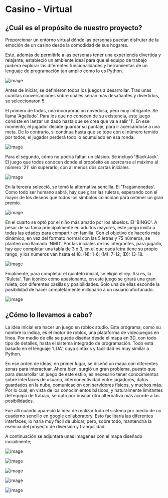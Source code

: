 # Casino - Virtual

## ¿Cuál es el propósito de nuestro proyecto?

Proporcionar un entorno virtual dónde las personas puedan disfrutar de la emoción de un casino desde la comodidad de sus hogares.

Esto, además de permitirle a las personas tener una experiencia divertida y relajante, estableció un ambiente ideal para que el equipo de trabajo pudiera explorar las diferentes funcionalidades y herramientas de un lenguaje de programación tan amplio como lo es Python. 

![image](https://github.com/NicolasSanchez09/Casino-Virtual/assets/145717659/6fab8ecf-299d-453a-89c3-74a1793ed000)

Antes de iniciar, se definieron todos los juegos a desarrollar. Tras unas cuantas conversaciones sobre cuáles serían más desafiantes y divertidos, se seleccionaron 5.

El primero de todos, una incorporación novedosa, pero muy intrigante. Se llama 'Agalludo'. Para los que no conocen de su existencia, este juego consiste en lanzar un dado hasta que se crea que va a salir '1'. En ese momento, el jugador decide guardar su puntaje, para ir acercándose a una meta. De lo contrario, si continua hasta que se tope con el número temido por todos, el jugador perderá todo lo acumulado en esa ronda.

![image](https://github.com/NicolasSanchez09/Casino-Virtual/assets/145717659/7a419d6f-aae5-4abf-82c0-1c304edbfde1)

Para el segundo, cómo no podría faltar, un clásico. Se incluyó 'BlackJack'. El juego que todos conocen donde el propósito es acercarse al máximo al número '21' sin superarlo, con al menos dos cartas iniciales.

![image](https://github.com/NicolasSanchez09/Casino-Virtual/assets/145717659/7a552b67-7bc7-4bd1-ac61-746a30a83270)

En la tercera selecció, se tomó la alternativa sencilla. El 'Tragamonedas'. Como todo ser humano sabrá, hay que girar las ruletas, esperando con el mayor de los deseos que todos los símbolos coincidan para ovtener un gran premio.

![image](https://github.com/NicolasSanchez09/Casino-Virtual/assets/145717659/3bf860c2-b8e9-4c63-aa3e-d7bbb59c6324)


En el cuarto se optó por el niño más amado por los abuelos. El 'BINGO'. A pesar de su fama principalmente en adultos mayores, este juego invita a todas las edades para compartir en familia. Con el objetivo de hacerlo más dinámico, en vez del formato normal con las 5 letras y 75 números, se planteó uno llamado 'NMD'. Por las iniciales de los integrantes, para jugarlo, hay que completar una tabla de 3 x 3, en el que cada letra tiene su propio rango, y los números van hsata el 18. (N): 1-6; (M): 7-12; (D): 13-18. 

![image](https://github.com/NicolasSanchez09/Casino-Virtual/assets/145717659/62bdb206-99fd-4d52-b4e8-e2be9bf7f5b7)

Finalmente, para completar el quinteto inicial, se eligió el rey. Así es, la 'Ruleta'. Tan icónico como apasionante, en este juego se girará una gran ruleta, con diferentes casillas y posibilidades. Solo una de ellas esconde la posibilidad de hacer completamente millonario a un usuario afortunado.

![image](https://github.com/NicolasSanchez09/Casino-Virtual/assets/145717659/cf414b7e-fec1-4680-9bda-e3b362169307)

## ¿Cómo lo llevamos a cabo?

La idea inicial era hacer un juego en roblox studio. Este programa, como su nombre lo indica, es el motor de roblox, una plataforma de videojuegos en línea. Por medio de ella se puede diseñar desde el mapa en 3D, con todo tipo de detalles, hasta el sistema integrado de programación. Todo está basado en el lenguaje 'LUA', cuya sintáxis y facilidad es muy similar a Python.

En ese orden de ideas, en primer lugar, se diseñó un mapa con diferentes zonas para interactuar. Ahora bien, surgió un gran problema, puesto que para desarrollar un juego de este estilo, es necesario tener conocimientos sobre interfaces de usuario, interconectividad entre jugadores, datos guardados en la nube, comunicación con servidores físicos, y muchos más. Por lo cual, en vista de los conocimientos básicos, y naturalmente limitantes del equipo de trabajo, se optó por buscar otra alternativa más acorde a las posibilidades.

Fue allí cuando apareció la idea de realizar todo el sistema por medio de un cuaderno sencillo en google collaboratory. Esto facilitaría las diferentes interfaces, lo haría muy fácil de ubicar, pero, sobre todo, mantendría la esencia del proyecto de diversión y tranquilidad.

A continuación se adjuntará unas imagenes con el mapa diseñado inciailmente;

![image](https://github.com/NicolasSanchez09/Casino-Virtual/assets/145717659/2e5cdb7a-e94a-4ff7-ab8b-67f04f39b0e4)

![image](https://github.com/NicolasSanchez09/Casino-Virtual/assets/145717659/42d1ef0c-6d1e-4b4d-88d8-e1c2aa3a5eb3)

![image](https://github.com/NicolasSanchez09/Casino-Virtual/assets/145717659/0626d5a5-92e1-49cb-bc3b-b32863184cf1)

![image](https://github.com/NicolasSanchez09/Casino-Virtual/assets/145717659/f48466d5-3989-4555-910c-b386cd85c3d5)

![image](https://github.com/NicolasSanchez09/Casino-Virtual/assets/145717659/a4f35922-5e89-4e2a-9a9e-1f9e8e01083b)










